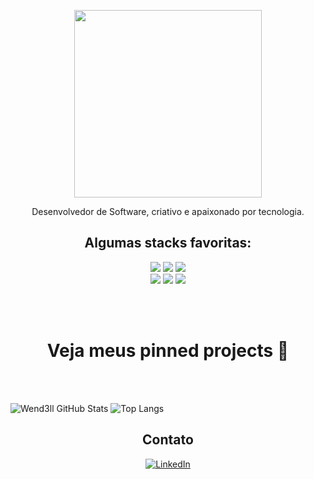 <p align="center"><img width="300" src="https://media4.giphy.com/media/26uflLQb82Qpj7ik8/giphy.gif?cid=ecf05e47cddb4657395a8b2d7bff48b0d874f8c24acb7ccc&rid=giphy.gif"></p>

<p align="center">
  Desenvolvedor de Software, criativo e apaixonado por tecnologia.
</p>

<h2 align="center">Algumas stacks favoritas: </h2>
<p align="center"> <img src="https://img.shields.io/badge/React-20232A?style=for-the-badge&logo=react&logoColor=61DAFB">
  <img src="https://img.shields.io/badge/React_Router-CA4245?style=for-the-badge&logo=react-router&logoColor=white">
  <img src="https://img.shields.io/badge/Redux-593D88?style=for-the-badge&logo=redux&logoColor=white" />
 <br>
  <img src="https://img.shields.io/badge/Material--UI-0081CB?style=for-the-badge&logo=material-ui&logoColor=white" />
 <img src="https://img.shields.io/badge/Threejs-f2fff6?style=for-the-badge&logoColor=black" />
 <img src="https://img.shields.io/badge/Node.js-43853D?style=for-the-badge&logo=node.js&logoColor=white">
</p>
 <br>
 <br>

<h1 align="center"> Veja meus pinned projects 📌 </h1>
 <br>
 <br>

![Wend3ll GitHub Stats](https://github-readme-stats.vercel.app/api?username=bob-mw&show_icons=true)
![Top Langs](https://github-readme-stats.vercel.app/api/top-langs/?username=bob-mw&layout=compact)

<h2 align="center">Contato</h2>
<p align="center">
<a target="_blank" href="https://www.linkedin.com/in/bob-marley-wendell-de-souza-5b13781a3/">
  <img alt="LinkedIn" src="https://img.shields.io/badge/LinkedIn-0077B5?style=for-the-badge&logo=linkedin&logoColor=white" />
</a>
</p>

